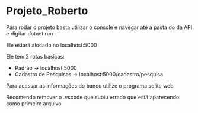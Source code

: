 # Projeto_Roberto

Para rodar o projeto basta utilizar o console e navegar até a pasta do da API e digitar dotnet run

Ele estará alocado no localhost:5000

Ele tem 2 rotas basicas:

- Padrão -> localhost:5000
- Cadastro de Pesquisas -> localhost:5000/cadastro/pesquisa

Para acessar as informações do banco utilize o programa sqlite web

Recomendo remover o .vscode que subiu errado que está aparecendo como primeiro arquivo
